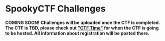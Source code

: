 # SpookyCTF Challenges

**COMING SOON!**
**Challenges will be uploaded once the CTF is completed. The CTF is TBD, please check out ["CTF Time"](https://ctftime.org/event/list/upcoming) for when the CTF is going to be hosted. All information about registration will be posted there.**